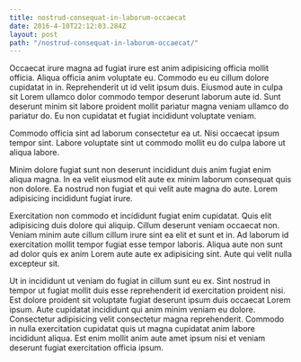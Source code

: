 ```yaml
---
title: nostrud-consequat-in-laborum-occaecat
date: 2016-4-10T22:12:03.284Z
layout: post
path: "/nostrud-consequat-in-laborum-occaecat/"
---
```


Occaecat irure magna ad fugiat irure est anim adipisicing officia mollit officia. Aliqua officia anim voluptate eu. Commodo eu eu cillum dolore cupidatat in in. Reprehenderit ut id velit ipsum duis. Eiusmod aute in culpa sit Lorem ullamco dolor commodo tempor deserunt laborum aute id. Sunt deserunt minim sit labore proident mollit pariatur magna veniam ullamco do pariatur do. Eu non cupidatat et fugiat incididunt voluptate veniam.

Commodo officia sint ad laborum consectetur ea ut. Nisi occaecat ipsum tempor sint. Labore voluptate sint ut commodo mollit eu do culpa labore ut aliqua labore.

Minim dolore fugiat sunt non deserunt incididunt duis anim fugiat enim aliqua magna. In ea velit eiusmod elit aute ex minim laborum consequat quis non dolore. Ea nostrud non fugiat et qui velit aute magna do aute. Lorem adipisicing incididunt fugiat irure.

Exercitation non commodo et incididunt fugiat enim cupidatat. Quis elit adipisicing duis dolore qui aliquip. Cillum deserunt veniam occaecat non. Veniam minim aute cillum cillum irure sint ea elit et sunt et in. Ad laborum id exercitation mollit tempor fugiat esse tempor laboris. Aliqua aute non sunt ad dolor quis ex anim Lorem aute aute ex adipisicing sint. Aute qui velit nulla excepteur sit.

Ut in incididunt ut veniam do fugiat in cillum sunt eu ex. Sint nostrud in tempor ut fugiat mollit duis esse reprehenderit id exercitation proident nisi. Est dolore proident sit voluptate fugiat deserunt ipsum duis occaecat Lorem ipsum. Aute cupidatat incididunt qui anim minim veniam eu dolore. Consectetur adipisicing velit consectetur magna reprehenderit. Commodo in nulla exercitation cupidatat quis ut magna cupidatat anim labore incididunt aliqua. Est enim mollit anim aute amet ipsum nisi et veniam deserunt fugiat exercitation officia ipsum.